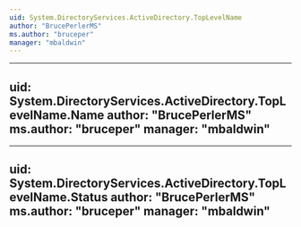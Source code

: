 ```yaml
---
uid: System.DirectoryServices.ActiveDirectory.TopLevelName
author: "BrucePerlerMS"
ms.author: "bruceper"
manager: "mbaldwin"
---
```


---
uid: System.DirectoryServices.ActiveDirectory.TopLevelName.Name
author: "BrucePerlerMS"
ms.author: "bruceper"
manager: "mbaldwin"
---

---
uid: System.DirectoryServices.ActiveDirectory.TopLevelName.Status
author: "BrucePerlerMS"
ms.author: "bruceper"
manager: "mbaldwin"
---
